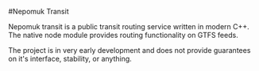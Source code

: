 #Nepomuk Transit

Nepomuk transit is a public transit routing service written in modern C++.
The native node module provides routing functionality on GTFS feeds.

The project is in very early development and does not provide guarantees on
it's interface, stability, or anything.
